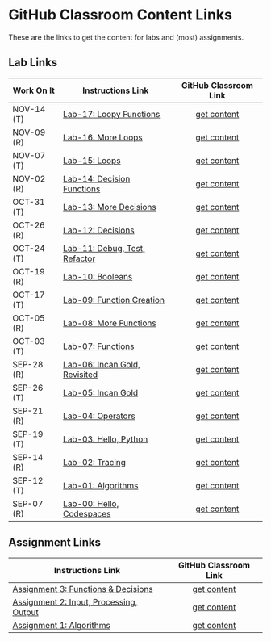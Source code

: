 # GitHub Classroom Content Links

These are the links to get the content for labs and (most) assignments.

## Lab Links
| Work On It | Instructions Link                                                                                                                   | GitHub Classroom Link                                  |
|------------|-------------------------------------------------------------------------------------------------------------------------------------|:------------------------------------------------------:|
| NOV-14 (T) |[Lab-17: Loopy Functions](https://github.com/MRU-MACO-1701-004-202304/lab-instructions/blob/main/lab-17-loopy-functions.md) | [get content](https://classroom.github.com/a/mcbWnLkx) |
| NOV-09 (R) |[Lab-16: More Loops](https://github.com/MRU-MACO-1701-004-202304/lab-instructions/blob/main/lab-16-more-loops.md) | [get content](https://classroom.github.com/a/pm7tAx8P) |
| NOV-07 (T) |[Lab-15: Loops](https://github.com/MRU-MACO-1701-004-202304/lab-instructions/blob/main/lab-15-loops.md) | [get content](https://classroom.github.com/a/uPqLHMgc) |
| NOV-02 (R) |[Lab-14: Decision Functions](https://github.com/MRU-MACO-1701-004-202304/lab-instructions/blob/main/lab-14-decision-functions.md) | [get content](https://classroom.github.com/a/BQ7dvMJw) |
| OCT-31 (T) |[Lab-13: More Decisions](https://github.com/MRU-MACO-1701-004-202304/lab-instructions/blob/main/lab-13-more-decisions.md) | [get content](https://classroom.github.com/a/iN6H6esB) |
| OCT-26 (R) |[Lab-12: Decisions](https://github.com/MRU-MACO-1701-004-202304/lab-instructions/blob/main/lab-12-decisions.md) | [get content](https://classroom.github.com/a/M1OkanRR) |
| OCT-24 (T) |[Lab-11: Debug, Test, Refactor](https://github.com/MRU-MACO-1701-004-202304/lab-instructions/blob/main/lab-11-debug-test-refactor.md) | [get content](https://classroom.github.com/a/U8auuMkt) |
| OCT-19 (R) |[Lab-10: Booleans](https://github.com/MRU-MACO-1701-004-202304/lab-instructions/blob/main/lab-10-booleans.md) | [get content](https://classroom.github.com/a/VmHKe7I2) |
| OCT-17 (T) |[Lab-09: Function Creation](https://github.com/MRU-MACO-1701-004-202304/lab-instructions/blob/main/lab-09-function-creation.md) | [get content](https://classroom.github.com/a/cSUPm3Ni) |
| OCT-05 (R) |[Lab-08: More Functions](https://github.com/MRU-MACO-1701-004-202304/lab-instructions/blob/main/lab-08-more-functions.md) | [get content](https://classroom.github.com/a/W95t2tM3) |
| OCT-03 (T) |[Lab-07: Functions](https://github.com/MRU-MACO-1701-004-202304/lab-instructions/blob/main/lab-07-functions.md) | [get content](https://classroom.github.com/a/g1s2TpLV) |
| SEP-28 (R) |[Lab-06: Incan Gold, Revisited](https://github.com/MRU-MACO-1701-004-202304/lab-instructions/blob/main/lab-06-incan-gold-part-2.md) | [get content](https://classroom.github.com/a/IIQwiRBI) |
| SEP-26 (T) |[Lab-05: Incan Gold](https://github.com/MRU-MACO-1701-004-202304/lab-instructions/blob/main/lab-05-incan-gold-part-1.md) | [get content](https://classroom.github.com/a/c7xNbZxI) |
| SEP-21 (R) |[Lab-04: Operators](https://github.com/MRU-MACO-1701-004-202304/lab-instructions/blob/main/lab-04-operators.md) | [get content](https://classroom.github.com/a/2VXvCxyQ) |
| SEP-19 (T) |[Lab-03: Hello, Python](https://github.com/MRU-MACO-1701-004-202304/lab-instructions/blob/main/lab-03-hello-python.md) | [get content](https://classroom.github.com/a/2nvdP_3X) |
| SEP-14 (R) |[Lab-02: Tracing](https://github.com/MRU-MACO-1701-004-202304/lab-instructions/blob/main/lab-02-tracing.md) | [get content](https://classroom.github.com/a/SAQnXnYg) |
| SEP-12 (T) |[Lab-01: Algorithms](https://github.com/MRU-MACO-1701-004-202304/lab-instructions/blob/main/lab-01-algorithms.md) | [get content](https://classroom.github.com/a/WZctGML7) |
| SEP-07 (R) |[Lab-00: Hello, Codespaces](https://github.com/MRU-MACO-1701-004-202304/lab-instructions/blob/main/lab-00-hello-codespaces.md) | [get content](https://classroom.github.com/a/qoQDfmu4) |

## Assignment Links

| Instructions Link                                                                                                                   | GitHub Classroom Link                                  |
|-------------------------------------------------------------------------------------------------------------------------------------|:------------------------------------------------------:|
| [Assignment 3: Functions & Decisions](https://docs.google.com/document/d/1d8amVtExfxC2lmdYgDu6l67OzJzye1phLbrNKcdCriQ/edit?usp=sharing) | [get content](https://classroom.github.com/a/Pznn9lxK) |
| [Assignment 2: Input, Processing, Output](https://docs.google.com/document/d/14orZVM23S8Z7-p6Y_LxE3LAK6Pd8Y6bhGjG7AKmJzYM/edit?usp=sharing) | [get content](https://classroom.github.com/a/DzImAtOC) |
| [Assignment 1: Algorithms](https://docs.google.com/document/d/1cm5yaTfboJv78_q7K4UKpcwWFtGqilr7Ahcdzxf-JWs/edit?usp=sharing) | [get content](https://classroom.github.com/a/4vhx3S05) |